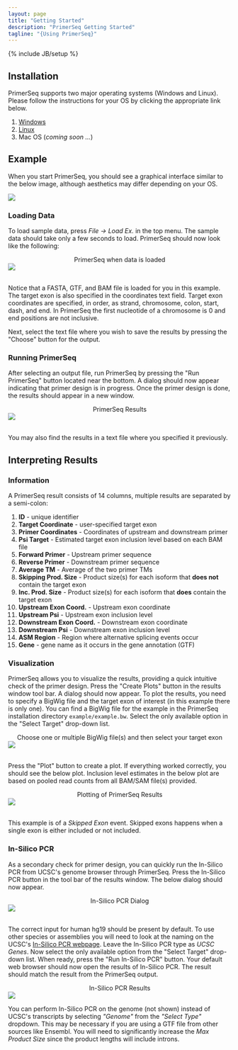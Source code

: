```yaml
---
layout: page
title: "Getting Started"
description: "PrimerSeq Getting Started"
tagline: "{Using PrimerSeq}"
---
```

{% include JB/setup %}

## Installation

PrimerSeq supports two major operating systems (Windows and Linux).
Please follow the instructions for your OS by clicking the appropriate link
below.

1. [Windows](windows.html)
2. [Linux](linux.html)
3. Mac OS (*coming soon ...*)

## Example

When you start PrimerSeq, you should see a graphical interface similar to the
below image, although aesthetics may differ depending on your OS.

<img src="start_program.png" class="img-rounded" style="display:block;margin-left:auto;margin-right:auto;" />

### Loading Data

To load sample data, press <i>File -> Load Ex.</i> in the top menu. The sample data should take only a few seconds to load.
PrimerSeq should now look like the following:

<center>PrimerSeq when data is loaded</center>
<img src="load_ex.png" style="display:block;margin-left:auto;margin-right:auto;" />
</br>

Notice that a FASTA, GTF, and BAM file is loaded for you in this example. The
target exon is also specified in the coordinates text field. Target exon
coordinates are specified, in order, as strand, chromosome, colon, start,
dash, and end. In PrimerSeq the first nucleotide of a chromosome is 0 and end
positions are not inclusive.

Next, select the text file where you wish to save the results by pressing the
"Choose" button for the output.

### Running PrimerSeq

After selecting an output file, run PrimerSeq by pressing the "Run PrimerSeq"
button located near the bottom. A dialog should now appear indicating that
primer design is in progress. Once the primer design is done, the results
should appear in a new window.

<center>PrimerSeq Results</center>
<img src="view_output.png" style="display:block;margin-left:auto;margin-right:auto;" />
</br>

You may also find the results in a text file where you specified it previously.

## Interpreting Results

### Information

A PrimerSeq result consists of 14 columns, multiple results are separated
by a semi-colon:

1. **ID** - unique identifier
2. **Target Coordinate** - user-specified target exon
3. **Primer Coordinates** - Coordinates of upstream and downstream primer
4. **Psi Target** - Estimated target exon inclusion level based on each BAM file
5. **Forward Primer** - Upstream primer sequence
6. **Reverse Primer** - Downstream primer sequence
7. **Average TM** - Average of the two primer TMs
8. **Skipping Prod. Size** - Product size(s) for each isoform that **does not** contain the target exon
9. **Inc. Prod. Size** - Product size(s) for each isoform that **does** contain the target exon
10. **Upstream Exon Coord.** - Upstream exon coordinate
11. **Upstream Psi** - Upstream exon inclusion level
12. **Downstream Exon Coord.** - Downstream exon coordinate
13. **Downstream Psi** - Downstream exon inclusion level
14. **ASM Region** - Region where alternative splicing events occur
15. **Gene** - gene name as it occurs in the gene annotation (GTF)

### Visualization

PrimerSeq allows you to visualize the results, providing a quick intuitive
check of the primer design. Press the "Create Plots" button in the results
window tool bar. A dialog should now appear. To plot the results, you need to
specify a BigWig file and the target exon of interest (in this example there
is only one). You can find a BigWig file for the example in the PrimerSeq
installation directory `example/example.bw`. Select the only available option
in the "Select Target" drop-down list.

<center>Choose one or multiple BigWig file(s) and then select your target exon</center>
<img src="plot_example.png" style="display:block;margin-left:auto;margin-right:auto;" />
</br>

Press the "Plot" button to create a plot. If everything worked correctly, you
should see the below plot. Inclusion level estimates in the below plot are
based on pooled read counts from all BAM/SAM file(s) provided.

<center>Plotting of PrimerSeq Results</center>
<img src="display_plot.png" style="display:block;margin-left:auto;margin-right:auto;" />
</br>

This example is of a *Skipped Exon* event. Skipped exons happens when a single exon is either included or not included.

### In-Silico PCR

As a secondary check for primer design, you can quickly run the In-Silico PCR
from UCSC's genome browser through PrimerSeq. Press the In-Silico PCR button
in the tool bar of the results window. The below dialog should now appear.

<center>In-Silico PCR Dialog</center>
<img src="insilico_pcr.png" style="display:block;margin-left:auto;margin-right:auto;" />
</br>

The correct input for human hg19 should be present by default. To use other
species or assemblies you will need to look at the naming on the UCSC's [In-Silico PCR webpage](http://genome.ucsc.edu/cgi-bin/hgPcr). Leave the In-Silico
PCR type as *UCSC Genes*. Now select the only available option from the
"Select Target" drop-down list. When ready, press the "Run In-Silico PCR"
button. Your default web browser should now open the results of In-Silico PCR.
The result should match the result from the PrimerSeq output.

<center>In-Silico PCR Results</center>
<img src="insilico_pcr_results.png" style="display:block;margin-left:auto;margin-right:auto;" />

You can perform In-Silico PCR on the genome (not shown) instead of UCSC's
transcripts by selecting *"Genome"* from the *"Select Type"* dropdown. This
may be necessary if you are using a GTF file from other sources like Ensembl.
You will need to significantly increase the *Max Product Size* since the
product lengths will include introns.
